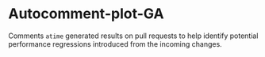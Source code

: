 # Autocomment-plot-GA
Comments `atime` generated results on pull requests to help identify potential performance regressions introduced from the incoming changes.
